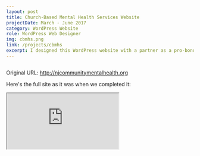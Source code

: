 ```yaml
---
layout: post
title: Church-Based Mental Health Services Website
projectDate: March - June 2017
category: WordPress Website
role: WordPress Web Designer
img: cbmhs.png
link: /projects/cbmhs
excerpt: I designed this WordPress website with a partner as a pro-bono project for a non-profit.
---
```


<img src="https://lizlorena.com/img/cbmhs.png" alt="" class="img-fluid"/>
<p class="caption">Original URL: <a href="http://njcommunitymentalhealth.org" target="_blank">http://njcommunitymentalhealth.org</a></p>

<p>Here's the full site as it was when we completed it:</p>

<iframe class="pdf" src="https://lizlorena.com/img/cbmhs.pdf"></iframe>
